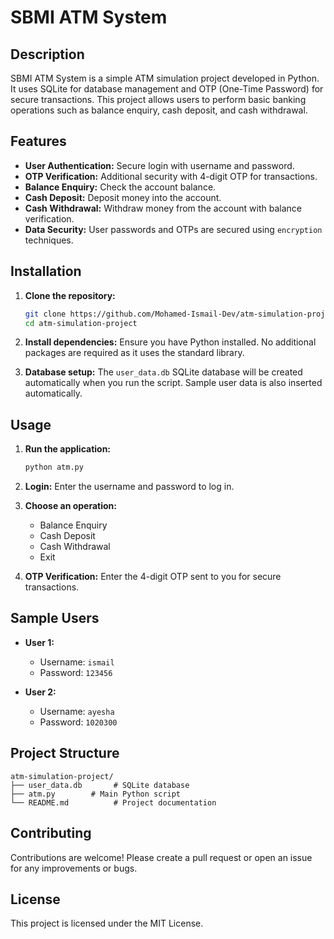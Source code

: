 # SBMI ATM System

## Description

SBMI ATM System is a simple ATM simulation project developed in Python. It uses SQLite for database management and OTP (One-Time Password) for secure transactions. This project allows users to perform basic banking operations such as balance enquiry, cash deposit, and cash withdrawal.

## Features

- **User Authentication:** Secure login with username and password.
- **OTP Verification:** Additional security with 4-digit OTP for transactions.
- **Balance Enquiry:** Check the account balance.
- **Cash Deposit:** Deposit money into the account.
- **Cash Withdrawal:** Withdraw money from the account with balance verification.
- **Data Security:** User passwords and OTPs are secured using `encryption` techniques.

## Installation

1. **Clone the repository:**
    ```sh
    git clone https://github.com/Mohamed-Ismail-Dev/atm-simulation-project.git
    cd atm-simulation-project
    ```

2. **Install dependencies:**
    Ensure you have Python installed. No additional packages are required as it uses the standard library.

3. **Database setup:**
    The `user_data.db` SQLite database will be created automatically when you run the script. Sample user data is also inserted automatically.

## Usage

1. **Run the application:**
    ```sh
    python atm.py
    ```

2. **Login:**
    Enter the username and password to log in.

3. **Choose an operation:**
    - Balance Enquiry
    - Cash Deposit
    - Cash Withdrawal
    - Exit

4. **OTP Verification:**
    Enter the 4-digit OTP sent to you for secure transactions.

## Sample Users

- **User 1:**
  - Username: `ismail`
  - Password: `123456`

- **User 2:**
  - Username: `ayesha`
  - Password: `1020300`

## Project Structure

```plaintext
atm-simulation-project/
├── user_data.db       # SQLite database
├── atm.py        # Main Python script
└── README.md          # Project documentation
```

## Contributing

Contributions are welcome! Please create a pull request or open an issue for any improvements or bugs.

## License

This project is licensed under the MIT License.

